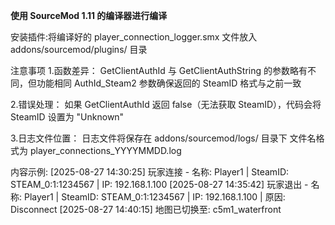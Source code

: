 **使用 SourceMod 1.11 的编译器进行编译**

安装插件:将编译好的 player_connection_logger.smx 文件放入 addons/sourcemod/plugins/ 目录


注意事项
1.函数差异：
GetClientAuthId 与 GetClientAuthString 的参数略有不同，但功能相同
AuthId_Steam2 参数确保返回的 SteamID 格式与之前一致

2.错误处理：
如果 GetClientAuthId 返回 false（无法获取 SteamID），代码会将 SteamID 设置为 "Unknown"

3.日志文件位置：
日志文件将保存在 addons/sourcemod/logs/ 目录下
文件名格式为 player_connections_YYYYMMDD.log

内容示例:
[2025-08-27 14:30:25] 玩家连接 - 名称: Player1 | SteamID: STEAM_0:1:1234567 | IP: 192.168.1.100
[2025-08-27 14:35:42] 玩家退出 - 名称: Player1 | SteamID: STEAM_0:1:1234567 | IP: 192.168.1.100 | 原因: Disconnect
[2025-08-27 14:40:15] 地图已切换至: c5m1_waterfront

